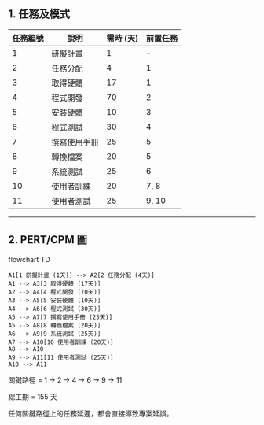## 1. 任務及模式

| 任務編號 | 說明           | 需時 (天) | 前置任務 |
|----------|----------------|-----------|----------|
| 1        | 研擬計畫       | 1         | -        |
| 2        | 任務分配       | 4         | 1        |
| 3        | 取得硬體       | 17        | 1        |
| 4        | 程式開發       | 70        | 2        |
| 5        | 安裝硬體       | 10        | 3        |
| 6        | 程式測試       | 30        | 4        |
| 7        | 撰寫使用手冊   | 25        | 5        |
| 8        | 轉換檔案       | 20        | 5        |
| 9        | 系統測試       | 25        | 6        |
| 10       | 使用者訓練     | 20        | 7, 8     |
| 11       | 使用者測試     | 25        | 9, 10    |

---

## 2. PERT/CPM 圖
flowchart TD

    A1[1 研擬計畫 (1天)] --> A2[2 任務分配 (4天)]
    A1 --> A3[3 取得硬體 (17天)]
    A2 --> A4[4 程式開發 (70天)]
    A3 --> A5[5 安裝硬體 (10天)]
    A4 --> A6[6 程式測試 (30天)]
    A5 --> A7[7 撰寫使用手冊 (25天)]
    A5 --> A8[8 轉換檔案 (20天)]
    A6 --> A9[9 系統測試 (25天)]
    A7 --> A10[10 使用者訓練 (20天)]
    A8 --> A10
    A9 --> A11[11 使用者測試 (25天)]
    A10 --> A11


關鍵路徑 = 1 → 2 → 4 → 6 → 9 → 11

總工期 = 155 天

任何關鍵路徑上的任務延遲，都會直接導致專案延誤。
